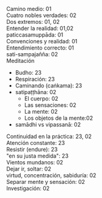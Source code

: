 Camino medio: 01  
Cuatro nobles verdades: 02  
Dos extremos: 01, 02  
Entender la realidad: 01,02  
paticcasamuppāda: 01  
Convenciones y realidad: 01  
Entendimiento correcto: 01  
sati-sampajañña: 02  
Meditación  
  - Budho: 23  
  - Respiración: 23  
  - Caminando (caṅkama): 23  
  - satipaṭṭhāna: 02  
    - El cuerpo: 02  
    - Las sensaciones: 02  
    - La mente: 02  
    - Los objetos de la mente:02  
  - samādhi vs vipassanā: 02  
  
Continuidad en la práctica: 23, 02  
Atención constante: 23  
Resistir (endure): 23  
"en su justa medida": 23  
Vientos mundanos: 02  
Dejar ir, soltar: 02  
virtud, concentración, sabiduría: 02  
Separar mente y sensación: 02  
Investigación: 02  
